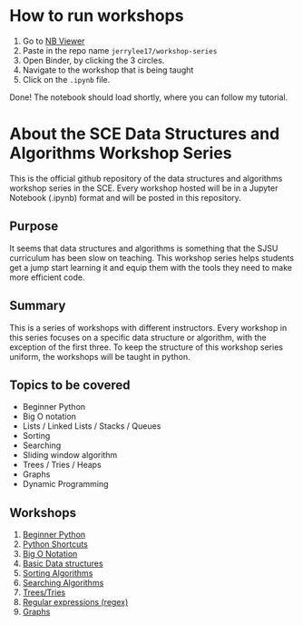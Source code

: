 # How to run workshops
1. Go to [NB Viewer](https://nbviewer.jupyter.org/)
1. Paste in the repo name `jerrylee17/workshop-series`
1. Open Binder, by clicking the 3 circles.
1. Navigate to the workshop that is being taught
1. Click on the `.ipynb` file.

Done! The notebook should load shortly, where you can follow my tutorial.

# About the SCE Data Structures and Algorithms Workshop Series

This is the official github repository of the 
data structures and algorithms workshop series
in the SCE. Every workshop hosted will be in a 
Jupyter Notebook (.ipynb) format and will be 
posted in this repository. 

## Purpose
It seems that data structures and algorithms is something
that the SJSU curriculum has been slow on teaching. This 
workshop series helps students get a jump start learning
it and equip them with the tools they need to make more 
efficient code.

## Summary
This is a series of workshops with different instructors. 
Every workshop in this series focuses on a specific data
structure or algorithm, with the exception of the first 
three. To keep the structure of this workshop series uniform, 
the workshops will be taught in python. 

## Topics to be covered
- Beginner Python
- Big O notation
- Lists / Linked Lists / Stacks / Queues
- Sorting
- Searching
- Sliding window algorithm
- Trees / Tries / Heaps
- Graphs
- Dynamic Programming

## Workshops
1. [Beginner Python](https://github.com/evanugarte/PythonWorkshop)
1. [Python Shortcuts](https://github.com/jerrylee17/Python-shortcuts-workshop)
1. [Big O Notation](https://github.com/hsorathia/daalgsh/tree/master/big_o)
1. [Basic Data structures](https://github.com/jerrylee17/workshop-series/tree/master/basic-data-structures)
1. [Sorting Algorithms](https://github.com/jerrylee17/workshop-series/tree/master/sorting)
1. [Searching Algorithms](https://github.com/jerrylee17/workshop-series/tree/master/searching)
1. [Trees/Tries](https://github.com/jerrylee17/workshop-series/tree/master/trees)
1. [Regular expressions (regex)](https://github.com/jerrylee17/workshop-series/tree/jerry/regex)
1. [Graphs](https://github.com/jerrylee17/workshop-series/tree/master/graphs)

